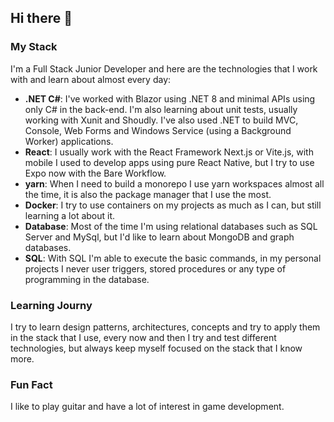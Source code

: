 ## Hi there 👋

<!--
**Saraivinha1703/Saraivinha1703** is a ✨ _special_ ✨ repository because its `README.md` (this file) appears on your GitHub profile.

Here are some ideas to get you started:

- 🔭 I’m currently working on ...
- 🌱 I’m currently learning ...
- 👯 I’m looking to collaborate on ...
- 🤔 I’m looking for help with ...
- 💬 Ask me about ...
- 📫 How to reach me: ...
- 😄 Pronouns: ...
- ⚡ Fun fact: ...
-->
### My Stack
I'm a Full Stack Junior Developer and here are the technologies that I work with and learn about almost every day:
- **.NET C#**: I've worked with Blazor using .NET 8 and minimal APIs using only C# in the back-end. I'm also learning about unit tests, usually working with Xunit and Shoudly. I've also used .NET to build MVC, Console, Web Forms and Windows Service (using a Background Worker) applications.
- **React**: I usually work with the React Framework Next.js or Vite.js, with mobile I used to develop apps using pure React Native, but I try to use Expo now with the Bare Workflow.
- **yarn**: When I need to build a monorepo I use yarn workspaces almost all the time, it is also the package manager that I use the most.
- **Docker**: I try to use containers on my projects as much as I can, but still learning a lot about it.
- **Database**: Most of the time I'm using relational databases such as SQL Server and MySql, but I'd like to learn about MongoDB and graph databases.  
- **SQL**: With SQL I'm able to execute the basic commands, in my personal projects I never user triggers, stored procedures or any type of programming in the database. 
 
### Learning Journy
I try to learn design patterns, architectures, concepts and try to apply them in the stack that I use, every now and then I try and test different technologies, but always keep myself focused on the stack that I know more.

### Fun Fact
I like to play guitar and have a lot of interest in game development.

